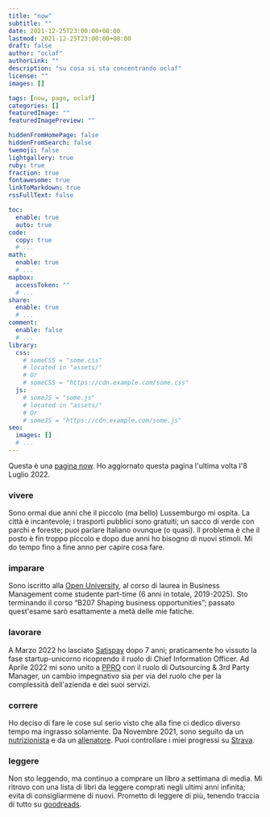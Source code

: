 ```yaml
---
title: "now"
subtitle: ""
date: 2021-12-25T23:00:00+08:00
lastmod: 2021-12-25T23:00:00+08:00
draft: false
author: "oclaf"
authorLink: ""
description: "su cosa si sta concentrando oclaf"
license: ""
images: []

tags: [now, page, oclaf]
categories: []
featuredImage: ""
featuredImagePreview: ""

hiddenFromHomePage: false
hiddenFromSearch: false
twemoji: false
lightgallery: true
ruby: true
fraction: true
fontawesome: true
linkToMarkdown: true
rssFullText: false

toc:
  enable: true
  auto: true
code:
  copy: true
  # ...
math:
  enable: true
  # ...
mapbox:
  accessToken: ""
  # ...
share:
  enable: true
  # ...
comment:
  enable: false
  # ...
library:
  css:
    # someCSS = "some.css"
    # located in "assets/"
    # Or
    # someCSS = "https://cdn.example.com/some.css"
  js:
    # someJS = "some.js"
    # located in "assets/"
    # Or
    # someJS = "https://cdn.example.com/some.js"
seo:
  images: []
  # ...
---
```

Questa è una <a href="https://nownownow.com/about" target="_blank" rel="noopener noreferrer">pagina now</a>. Ho aggiornato questa pagina l'ultima volta l'8 Luglio 2022.

### vivere <a id="vivere"></a>
Sono ormai due anni che il piccolo (ma bello) Lussemburgo mi ospita. La città è incantevole; i trasporti pubblici sono gratuiti; un sacco di verde con parchi e foreste; puoi parlare Italiano ovunque (o quasi). Il problema è che il posto è fin troppo piccolo e dopo due anni ho bisogno di nuovi stimoli. Mi do tempo fino a fine anno per capire cosa fare.

### imparare <a id="imparare"></a>
Sono iscritto alla <a href="https://www.open.ac.uk/" target="_blank" rel="noopener noreferrer">Open University</a>, al corso di laurea in Business Management come studente part-time (6 anni in totale, 2019-2025). Sto terminando il corso “B207 Shaping business opportunities”; passato quest'esame sarò esattamente a metà delle mie fatiche.  

### lavorare <a id="lavorare"></a>
A Marzo 2022 ho lasciato <a href="https://www.satispay.com/en-it/" target="_blank" rel="noopener noreferrer">Satispay</a> dopo 7 anni; praticamente ho vissuto la fase startup-unicorno ricoprendo il ruolo di Chief Information Officer. Ad Aprile 2022 mi sono unito a <a href="https://www.PPRO.com/" target="_blank" rel="noopener noreferrer">PPRO</a> con il ruolo di Outsourcing & 3rd Party Manager, un cambio impegnativo sia per via del ruolo che per la complessità dell'azienda e dei suoi servizi.

### correre <a id="correre"></a>
Ho deciso di fare le cose sul serio visto che alla fine ci dedico diverso tempo ma ingrasso solamente. Da Novembre 2021, sono seguito da un <a href="https://www.fabrizioangelini.it/" target="_blank" rel="noopener noreferrer">nutrizionista</a> e da un <a href="https://trailrunningcoaching.com/" target="_blank" rel="noopener noreferrer">allenatore</a>. Puoi controllare i miei progressi su <a href="https://www.strava.com/athletes/16418038" target="_blank" rel="noopener noreferrer">Strava</a>.

### leggere <a id="leggere"></a>
Non sto leggendo, ma continuo a comprare un libro a settimana di media. Mi ritrovo con una lista di libri da leggere comprati negli ultimi anni infinita; evita di consigliarmene di nuovi. Prometto di leggere di più, tenendo traccia di tutto su <a href="https://www.goodreads.com/user/show/89459057-oclaf" target="_blank" rel="noopener noreferrer">goodreads</a>.
